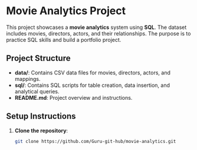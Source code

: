 # Movie Analytics Project

This project showcases a **movie analytics** system using **SQL**. The dataset includes movies, directors, actors, and their relationships. The purpose is to practice SQL skills and build a portfolio project.

## Project Structure

- **data/**: Contains CSV data files for movies, directors, actors, and mappings.
- **sql/**: Contains SQL scripts for table creation, data insertion, and analytical queries.
- **README.md**: Project overview and instructions.

## Setup Instructions

1. **Clone the repository**:
   ```bash
   git clone https://github.com/Guru-git-hub/movie-analytics.git
   
